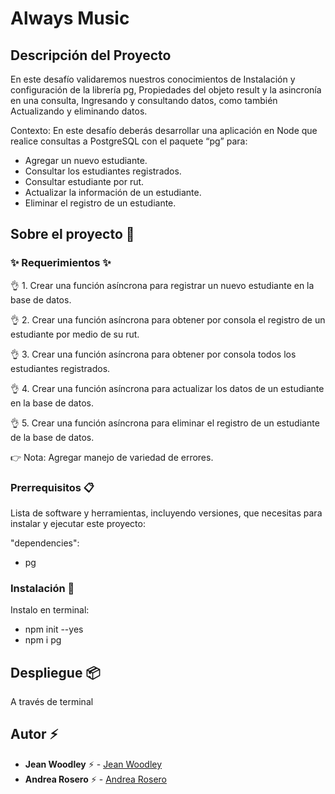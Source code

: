 # Always Music

## Descripción del Proyecto

En este desafío validaremos nuestros conocimientos de Instalación y configuración de la
librería pg, Propiedades del objeto result y la asincronía en una consulta, Ingresando y
consultando datos, como también Actualizando y eliminando datos.

Contexto: En este desafío deberás desarrollar una aplicación en Node que realice consultas a PostgreSQL con el paquete “pg” para:
- Agregar un nuevo estudiante.
- Consultar los estudiantes registrados.
- Consultar estudiante por rut.
- Actualizar la información de un estudiante.
- Eliminar el registro de un estudiante.

## Sobre el proyecto 🚀


### ✨ Requerimientos ✨

👌 1. Crear una función asíncrona para registrar un nuevo estudiante en la base de datos.

👌 2. Crear una función asíncrona para obtener por consola el registro de un estudiante por medio de su rut.

👌 3. Crear una función asíncrona para obtener por consola todos los estudiantes registrados.

👌 4. Crear una función asíncrona para actualizar los datos de un estudiante en la base de datos.

👌 5. Crear una función asíncrona para eliminar el registro de un estudiante de la base de datos.

👉 Nota: Agregar manejo de variedad de errores.

### Prerrequisitos 📋

Lista de software y herramientas, incluyendo versiones, que necesitas para instalar y ejecutar este proyecto:

 "dependencies": 
 - pg
  

### Instalación 🔧

 Instalo en terminal:
- npm init --yes
- npm i pg

## Despliegue 📦

A través de terminal


## Autor ⚡ 

- **Jean Woodley** ⚡  - [Jean Woodley](https://github.com/jwoodleybolivard)
- **Andrea Rosero** ⚡  - [Andrea Rosero](https://github.com/andreaendigital)
